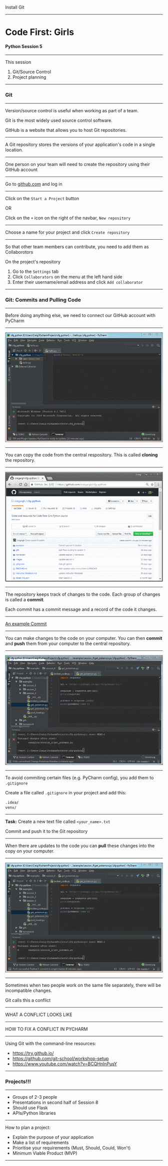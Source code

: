 Install Git

---

# Code First: Girls

#### Python Session 5

---

This session
1. Git/Source Control
1. Project planning

---

### Git

----

Version/source control is useful when working as part of a team.

Git is the most widely used source control software.

GitHub is a website that allows you to host Git repositories.

----

A Git repository stores the versions of your application's code in a single location.

----

One person on your team will need to create the repository using their GitHub account

----

Go to [github.com](http://www.github.com) and log in

----

Click on the `Start a Project` button

OR

Click on the `+` icon on the right of the navbar, `New repository`

----

Choose a name for your project and click `Create repository`

----

So that other team members can contribute, you need to add them as Collaborotors

On the project's repository
1. Go to the `Settings` tab
1. Click `Collaborators` on the menu at the left hand side
1. Enter their username/email address and click `Add collaborator`

---

### Git: Commits and Pulling Code
----

Before doing anything else, we need to connect our GitHub account with PyCharm

----

![Github Account](gifs/github_account.gif)

----

You can copy the code from the central respository. This is called **cloning** the repository.

----

![Git Clone](gifs/git_clone.gif)

----

The repository keeps track of changes to the code. Each group of changes is called a **commit**.

Each commit has a commit message and a record of the code it changes.

----

[An example Commit](https://github.com/craigargh/cfg-python/commit/57ae352f7211b9584369a4caf154d0bc903a70f9)

----

You can make changes to the code on your computer. You can then **commit** and **push** them from your computer to the central repository.

----

![Git Commit and Push](gifs/git_commit_push.gif)

----

To avoid commiting certain files (e.g. PyCharm config), you add them to `.gitignore`

Create a file called `.gitignore` in your project and add this:

```
.idea/
venv/
```
----

**Task:** Create a new text file called `<your_name>.txt`

Commit and push it to the Git repository

----

When there are updates to the code you can **pull** these changes into the copy on your computer.

----

![git pull](gifs/git_pull.gif)

----

Sometimes when two people work on the same file separately, there will be incompatible changes.

Git calls this a conflict

----

WHAT A CONFLICT LOOKS LIKE


----

HOW TO FIX A CONFLICT IN PYCHARM

----

Using Git with the command-line resources:
- https://try.github.io/
- https://github.com/git-school/workshop-setup
- https://www.youtube.com/watch?v=BCQHnlnPusY

---

### Projects!!!

----

- Groups of 2-3 people
- Presentations in second half of Session 8
- Should use Flask
- APIs/Python libraries

----

How to plan a project:
- Explain the purpose of your application
- Make a list of requirements
- Prioritise your requirements (Must, Should, Could, Won't)
- Minimum Viable Product (MVP)

---
